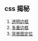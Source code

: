 ## css 揭秘
1. [透明边框]('./src/pages/demos/background-clip/doc.md')
1. [多重边框]('./src/pages/demos/multiple-borders/doc.md')
1. [背景图定位]('./src/pages/demos/extended-bg-position/doc.md')


